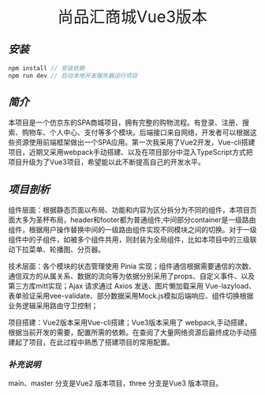 <div align='center' style='font-size: 32px'>尚品汇商城Vue3版本</div>

## *安装*

```javascript
npm install // 安装依赖
npm run dev	// 启动本地开发服务器运行项目
```

##  *简介*

本项目是一个仿京东的SPA商城项目，拥有完整的购物流程。有登录、注册、搜索、购物车、个人中心、支付等多个模块。后端接口来自网络，开发者可以根据这些资源使用前端框架做出一个SPA应用。第一次我采用了Vue2开发，Vue-cli搭建项目，近期又采用webpack手动搭建、以及在项目部分中混入TypeScript方式把项目升级为了Vue3项目，希望能以此不断提高自己的开发水平。

##  *项目剖析*

组件层面：根据静态页面以布局、功能和内容为区分拆分为不同的组件，本项目页面大多为圣杯布局，header和footer都为普通组件,中间部分container是一级路由组件，根据用户操作替换中间的一级路由组件实现不同模块之间的切换。对于一级组件中的子组件，如被多个组件共用，则封装为全局组件，比如本项目中的三级联动下拉菜单、轮播图、分页器。

技术层面：各个模块的状态管理使用 Pinia 实现；组件通信根据需要通信的次数、通信双方的从属关系、数据的流向等为依据分别采用了props、自定义事件、以及第三方库mitt实现；Ajax 请求通过 Axios 发送、图片懒加载采用 Vue-lazyload、表单验证采用vee-validate、部分数据采用Mock.js模拟后端响应、组件切换根据业务逻辑采用路由守卫控制；

项目搭建：Vue2版本采用Vue-cli搭建；Vue3版本采用了 webpack,手动搭建，根据当前开发的需要，配置所需的依赖。在查阅了大量网络资源后最终成功手动搭建起了项目，在此过程中熟悉了搭建项目的常用配置。

###  *补充说明*

main、master 分支是Vue2 版本项目，three 分支是Vue3 版本项目。